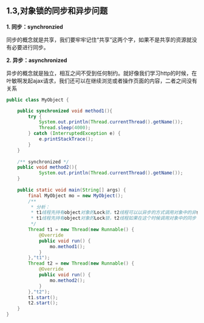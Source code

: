 ## 1.3,对象锁的同步和异步问题

**1. 同步：synchronzied**

同步的概念就是共享，我们要牢牢记住“共享”这两个字，如果不是共享的资源就没有必要进行同步。

**2. 异步：asynchronized**

异步的概念就是独立，相互之间不受到任何制约。就好像我们学习http的时候，在叶敏啊发起ajax请求，我们还可以在继续浏览或者操作页面的内容，二者之间没有关系

```java
public class MyObject {

	public synchronized void method1(){
		try {
			System.out.println(Thread.currentThread().getName());
			Thread.sleep(4000);
		} catch (InterruptedException e) {
			e.printStackTrace();
		}
	}
	
	/** synchronized */
	public void method2(){
			System.out.println(Thread.currentThread().getName());
	}
	
	public static void main(String[] args) {
		final MyObject mo = new MyObject();
		/**
		 * 分析：
		 * t1线程先持有object对象的Lock锁，t2线程可以以异步的方式调用对象中的非synchronized修饰的方法
		 * t1线程先持有object对象的Lock锁，t2线程如果在这个时候调用对象中的同步（synchronized）方法则需等待，也就是同步
		 */
		Thread t1 = new Thread(new Runnable() {
			@Override
			public void run() {
				mo.method1();
			}
		},"t1");
		Thread t2 = new Thread(new Runnable() {
			@Override
			public void run() {
				mo.method2();
			}
		},"t2");
		t1.start();
		t2.start();	
	}
}

```

